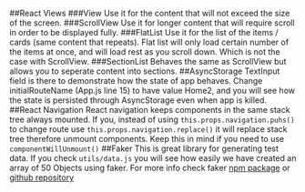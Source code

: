 ##React Views
###View
Use it for the content that will not exceed the size of the screen.
###ScrollView
Use it for longer content that will require scroll in order to be displayed fully.
###FlatList
Use it for the list of the items / cards (same content that repeats). Flat list will only load certain number of the items at once, and will load rest as you scroll down. Which is not the case with ScrollView.
###SectionList
Behaves the same as ScrollView but allows you to seperate content into sections. 
##AsyncStorage
TextInput field is there to demonstrate how the state of app behaves.
Change initialRouteName (App.js line 15) to have value Home2, and you will see how the state is persisted through AsyncStorage even when app is killed.
##React Navigation
React navigation keeps components in the same stack tree always mounted. If you, instead of using `this.props.navigation.puhs()` to change route use `this.props.navigation.replace()` it will replace stack tree therefore unmount components. Keep this in mind if you need to use `componentWillUnmount()`
##Faker
This is great library for generating test data. If you check `utils/data.js` you will see how easily we have created an array of 50 Objects using faker.
For more info check faker [npm package](https://www.npmjs.com/package/faker) or [github repository](https://github.com/Marak/Faker.js)